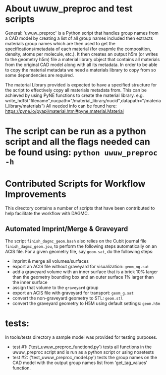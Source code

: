 About uwuw_preproc and test scripts
====
General:
'uwuw_preproc' is a Python script that handles group names from a CAD model
by creating a list of all group names included then extracts materials group
names which are then used to get the specifications/metadata of each material 
(for exapmle the composition, density, atoms per molecule, etc.). 
It then creates an output h5m (or writes to the geometry h5m) file a material 
library object that contains all materials from the original CAD model along 
with all its metadata. In order to be able to copy the material metadata we 
need a materials library to copy from so some dependencies are required.

The material Library provided is expected to have a specified structure for the 
script to effectively copy all materials metadata from. This can be achieved by 
using PyNE functions to create the material library.
e.g. write_hdf5("filename",nucpath="/material_library/nucid",datapath="/material_library/materials") 
All needed info can be found here: 
https://pyne.io/pyapi/material.html#pyne.material.Material

The script can be run as a python script and all the flags needed can be found using:
  ```python uwuw_preproc -h```
=======
Contributed Scripts for Workflow Improvements
================================================

This directory contains a number of scripts that have been contributed
to help facilitate the workflow with DAGMC.

Automated Imprint/Merge & Graveyard
-------------------------------------

The script `finish_dagmc_geom.bash` also relies on the Cubit journal file `finish_dagmc_geom.jou`,
to perform the following steps automatically on an ACIS file.  For a given geometry file, say `geom.sat`, 
do the following steps:

* imprint & merge all volumes/surfaces
* export an ACIS file without graveyard for visualization: `geom_ng.sat`
* add a graveyard volume with an inner surface that is a brick 10% larger than the geometry 
  bounding box and an outer surface 1% larger than the inner surface
* assign that volume to the `graveyard` group
* export an ACIS file with graveyard for transport: `geom_g.sat`
* convert the non-graveyard geometry to STL: `geom.stl`
* convert the graveyard geometry to H5M using default settings: `geom.h5m`

# tests:
In tools/tests directory a sample model was provided for testing purposes. 
- test #1:
('test_uwuw_preproc_functiond.py') tests all functions in the uwuw_preproc script and is run as a python script or using nosetests 
- test #2:
('test_uwuw_preproc_model.py') tests the group names on the CAD model with the output group names list from 'get_tag_values' function.
 
